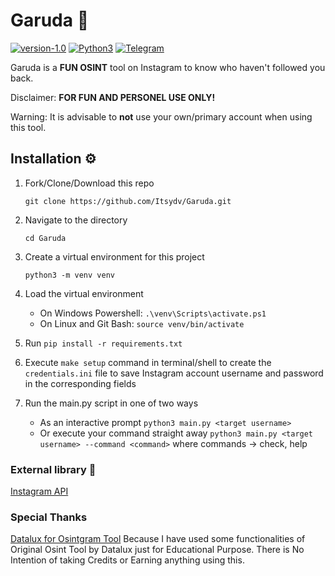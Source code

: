 # Garuda 🔎

[![version-1.0](https://img.shields.io/badge/version-1.0-green)](https://github.com/Datalux/Garuda/releases/tag/1.0)
[![Python3](https://img.shields.io/badge/language-Python3-red)](https://img.shields.io/badge/language-Python3-red)
[![Telegram](https://img.shields.io/badge/Telegram-Channel-blue.svg)](https://t.me/Itsydv)

Garuda is a **FUN OSINT** tool on Instagram to know who haven\'t followed you back.

Disclaimer: **FOR FUN AND PERSONEL USE ONLY!**

Warning: It is advisable to **not** use your own/primary account when using this tool.

## Installation ⚙️

1. Fork/Clone/Download this repo

    `git clone https://github.com/Itsydv/Garuda.git`

2. Navigate to the directory

    `cd Garuda`

3. Create a virtual environment for this project

    `python3 -m venv venv`

4. Load the virtual environment
   - On Windows Powershell: `.\venv\Scripts\activate.ps1`
   - On Linux and Git Bash: `source venv/bin/activate`
  
5. Run `pip install -r requirements.txt`

6. Execute `make setup` command in terminal/shell to create the `credentials.ini` file to save Instagram account username and password in the corresponding fields

7. Run the main.py script in one of two ways

    * As an interactive prompt `python3 main.py <target username>`
    * Or execute your command straight away `python3 main.py <target username> --command <command>` where commands ->  check, help

### External library 🔗
[Instagram API](https://github.com/ping/instagram_private_api)

### Special Thanks
[Datalux for Osintgram Tool](https://github.com/Datalux/Osintgram)
Because I have used some functionalities of Original Osint Tool by Datalux just for Educational Purpose. There is No Intention of taking Credits or Earning anything using this.
